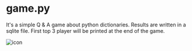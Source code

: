 # game.py

It's a simple Q & A game about python dictionaries. Results are written in a sqlite file. First top 3 player will be printed at the end of the game.

![icon](https://encrypted-tbn0.gstatic.com/images?q=tbn:ANd9GcR3EpEuuyfJpo2jd2GTujAuvPIMnX2njQ_CUQ&usqp=CAU)
